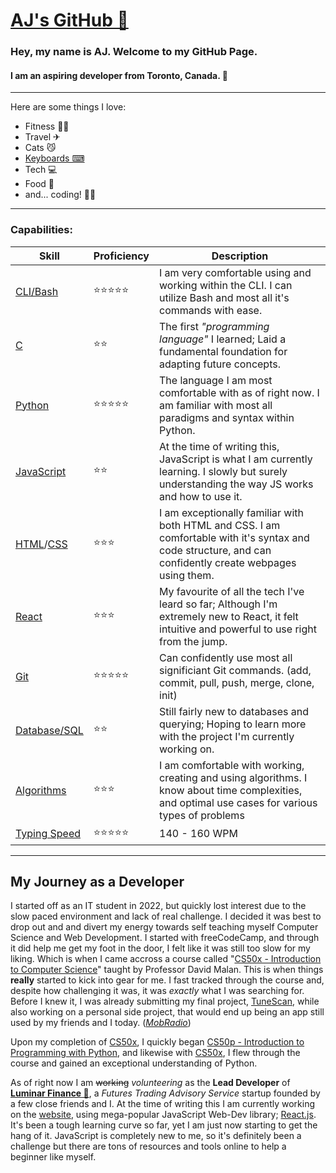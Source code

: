 # [AJ's GitHub 🌟](https://github.com/wakeupaj)

### Hey, my name is AJ. Welcome to my GitHub Page.

#### I am an aspiring developer from Toronto, Canada. 🍁
___
Here are some things I love:
- Fitness 🏋️‍♂️
- Travel ✈
- Cats 😼
- [Keyboards ⌨](https://reddit.com/r/MechanicalKeyboards)
- Tech 💻
- Food 🍜
- and... coding! 👨‍💻
___
### Capabilities:

|Skill|Proficiency|Description|
|---|---|---|
|[CLI/Bash](https://github.com/topics/cli) |⭐⭐⭐⭐⭐|I am very comfortable using and working within the CLI. I can utilize Bash and most all it's commands with ease. |
| [C](https://github.com/topics/c)   |⭐⭐|The first *"programming language"* I learned; Laid a fundamental foundation for adapting future concepts.    |
|[Python](https://github.com/topics/python)  |⭐⭐⭐⭐⭐|The language I am most comfortable with as of right now. I am familiar with most all paradigms and syntax within Python.|
|[JavaScript](https://github.com/topics/javascript) |⭐⭐ |At the time of writing this, JavaScript is what I am currently learning. I slowly but surely understanding the way JS works and how to use it.|
|[HTML](https://github.com/topics/html)/[CSS](https://github.com/topics/css) |⭐⭐⭐|I am exceptionally familiar with both HTML and CSS. I am comfortable with it's syntax and code structure, and can confidently create webpages using them.|
|[React](https://github.com/topics/react) |⭐⭐⭐|My favourite of all the tech I've leard so far; Although I'm extremely new to React, it felt intuitive and powerful to use right from the jump. |
|[Git](https://github.com/topics/git) |⭐⭐⭐⭐⭐|Can confidently use most all significiant Git commands. (add, commit, pull, push, merge, clone, init)|
|[Database/SQL](https://github.com/topics/database)|⭐⭐|Still fairly new to databases and querying; Hoping to learn more with the project I'm currently working on.|
|[Algorithms](https://github.com/topics/algorithms)|⭐⭐⭐|I am comfortable with working, creating and using algorithms. I know about time complexities, and optimal use cases for various types of problems|
|[Typing Speed](https://monkeytype.com/profile/wakeupaj) |⭐⭐⭐⭐⭐ |140 - 160 WPM| 


___
## My Journey as a Developer
I started off as an IT student in 2022, but quickly lost interest due to the slow paced environment and lack of real challenge. I decided it was best to drop out and and divert my energy towards self teaching myself Computer Science and Web Development. I started with freeCodeCamp, and through it did help me get my foot in the door, I felt like it was still too slow for my liking. Which is when I came accross a course called "[CS50x - Introduction to Computer Science](https://cs50.harvard.edu/x/2024/)" taught by Professor David Malan. This is when things **really** started to kick into gear for me. I fast tracked through the course and, despite  how challenging it was, it was *exactly* what I was searching for. Before I knew it, I was already submitting my final project, [TuneScan](https://github.com/wakeupaj/FinalProject--TuneScan), while also working on a personal side project, that would end up being an app still used by my friends and I today. (*[MobRadio](https://github.com/wakeupaj/mob-radio)*)

Upon my completion of [CS50x](https://cs50.harvard.edu/x/2024/), I quickly began [CS50p - Introduction to Programming with Python](https://cs50.harvard.edu/python/2022/), and likewise with [CS50x](https://cs50.harvard.edu/x/2024/), I flew through the course and gained an exceptional understanding of Python. 

As of right now I am ~~working~~ *volunteering* as the **Lead Developer** of **[Luminar Finance 🌙](https://github.com/wakeupaj/luminarfinance)**, a *Futures Trading Advisory Service* startup founded by a few close friends and I. At the time of writing this I am currently working on the [website](https://luminarfinance.net), using mega-popular JavaScript Web-Dev library; [React.js](https://github.com/topics/react). It's been a tough learning curve so far, yet I am just now starting to get the hang of it. JavaScript is completely new to me, so it's definitely been a challenge but there are tons of resources and tools online to help a beginner like myself.




